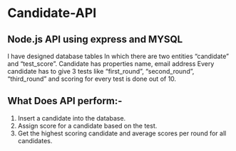 # Candidate-API
## Node.js API using express and MYSQL
 
I have designed database tables In which there are two entities “candidate” and “test_score”. Candidate has properties name, email address
Every candidate has to give 3 tests like “first_round”, “second_round”, “third_round” and scoring for every test is done out of 10. 

## What Does API perform:-
1. Insert a candidate into the database.
2. Assign score for a candidate based on the test.
3. Get the highest scoring candidate and average scores per round for all candidates.

